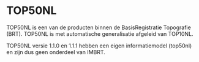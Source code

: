 # TOP50NL
TOP50NL is een van de producten binnen de BasisRegistratie Topografie (BRT). 
TOP50NL is met automatische generalisatie afgeleid van TOP10NL. 

TOP50NL versie 1.1.0 en 1.1.1 hebben een eigen informatiemodel (top50nl) en zijn dus geen onderdeel van IMBRT. 
 
